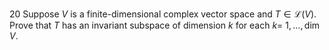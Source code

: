 20 Suppose $V$ is a finite-dimensional complex vector space and $T \in \mathcal{L}(V)$. Prove that $T$ has an invariant subspace of dimension $k$ for each $k=$ $1, \ldots, \operatorname{dim} V$.
